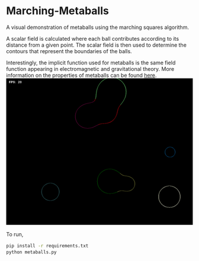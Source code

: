 # Marching-Metaballs
A visual demonstration of metaballs using the marching squares algorithm.

A scalar field is calculated where each ball contributes according to its distance from a given point. The scalar field is then used to determine the contours that represent the boundaries of the balls.

Interestingly, the implicit function used for metaballs is the same field function appearing in electromagnetic and gravitational theory. More information on the properties of metaballs can be found [here](https://en.wikipedia.org/wiki/Metaballs).
![Metaballs](metaballs_image.png)

To run,
```bash
pip install -r requirements.txt
python metaballs.py
```